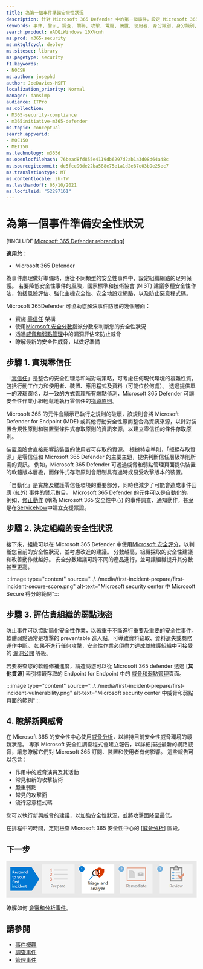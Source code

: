 ```yaml
---
title: 為第一個事件準備安全性狀況
description: 針對 Microsoft 365 Defender 中的第一個事件，設定 Microsoft 365 租使用者的安全性狀況。
keywords: 事件, 警示, 調查, 關聯, 攻擊, 電腦, 裝置, 使用者, 身分識別, 身分識別, 信箱, 電子郵件, 365, microsoft, m365
search.product: eADQiWindows 10XVcnh
ms.prod: m365-security
ms.mktglfcycl: deploy
ms.sitesec: library
ms.pagetype: security
f1.keywords:
- NOCSH
ms.author: josephd
author: JoeDavies-MSFT
localization_priority: Normal
manager: dansimp
audience: ITPro
ms.collection:
- M365-security-compliance
- m365initiative-m365-defender
ms.topic: conceptual
search.appverid:
- MOE150
- MET150
ms.technology: m365d
ms.openlocfilehash: 76bead8fd855e4119db6297d2ab1a3d08d64a48c
ms.sourcegitcommit: de5fce90de22ba588e75e1a1d2e87e03b9e25ec7
ms.translationtype: MT
ms.contentlocale: zh-TW
ms.lasthandoff: 05/10/2021
ms.locfileid: "52297161"
---
```

# <a name="prepare-your-security-posture-for-your-first-incident"></a>為第一個事件準備安全性狀況

[!INCLUDE [Microsoft 365 Defender rebranding](../includes/microsoft-defender.md)]

**適用於：**
- Microsoft 365 Defender

為事件處理做好準備時，應從不同類型的安全性事件中，設定組織網路的足夠保護。 若要降低安全性事件的風險，國家標準和技術協會 (NIST) 建議多種安全性作法，包括風險評估、強化主機安全性、安全地設定網路，以及防止惡意程式碼。 

Microsoft 365Defender 可協助您解決事件防護的幾個層面： 

- 實施 [零信任](https://docs.microsoft.com/security/zero-trust/) 架構
- 使用[Microsoft 安全分數](microsoft-secure-score.md)指派分數來判斷您的安全性狀況
- 透過[威脅和弱點管理](../defender-endpoint/next-gen-threat-and-vuln-mgt.md)中的漏洞評估來防止威脅
- 瞭解最新的安全性威脅，以做好準備

## <a name="step-1-implement-zero-trust"></a>步驟 1. 實現零信任

「[零信任](https://docs.microsoft.com/security/zero-trust/)」是整合的安全性理念和端對端策略，可考慮任何現代環境的複雜性質，包括行動工作力和使用者、裝置、應用程式及資料（可能位於何處）。 透過提供單一的玻璃窗格，以一致的方式管理所有端點偵測，Microsoft 365 Defender 可讓安全性作業小組輕鬆地執行零信任的[指導原則](https://docs.microsoft.com/security/zero-trust/#guiding-principles-of-zero-trust)。 

Microsoft 365 的元件會顯示已執行之規則的破壞，該規則會將 Microsoft Defender for Endpoint (MDE) 或其他行動安全性廠商整合為資訊來源，以針對裝置合規性原則和裝置型條件式存取原則的資訊來源，以建立零信任的條件存取原則。 

裝置風險會直接影響該裝置的使用者可存取的資源。 根據特定準則，「拒絕存取資源」是零信任和 Microsoft 365 Defender 的主要主題，提供判斷信任層級準則所需的資訊。 例如，Microsoft 365 Defender 可透過威脅和弱點管理頁面提供裝置的軟體版本層級，而條件式存取原則會限制具有過時或易受攻擊版本的裝置。

「自動化」是實施及維護零信任環境的重要部分，同時也減少了可能會造成事件回應 (紅外) 事件的警示數目。 Microsoft 365 Defender 的元件可以是自動化的，例如，[修正動作](m365d-autoir.md) (稱為 Microsoft 365 安全性中心) 的事件調查、通知動作，甚至是在[ServiceNow](https://microsoft.service-now.com/sp/)中建立支援票證。

## <a name="step-2-determine-your-organizations-security-posture"></a>步驟 2. 決定組織的安全性狀況

接下來，組織可以在 Microsoft 365 Defender 中使用[Microsoft 安全評分](microsoft-secure-score.md)，以判斷您目前的安全性狀況，並考慮改進的建議。 分數越高，組織採取的安全性建議和改善動作就越好。 安全分數建議可跨不同的產品進行，並可讓組織提升其分數甚至更高。 

:::image type="content" source="../../media/first-incident-prepare/first-incident-secure-score.png" alt-text="Microsoft security center 中 Microsoft Secure 得分的範例":::
 
## <a name="step-3-assess-your-organizations-vulnerability-exposure"></a>步驟 3. 評估貴組織的弱點洩密

防止事件可以協助簡化安全性作業，以著重于不斷進行重要及重要的安全性事件。 軟體弱點通常是攻擊的 preventable 進入點，可導致資料竊取、資料遺失或商務運作中斷。 如果不進行任何攻擊，安全性作業必須盡力達成並維護組織中可接受的 [漏洞公開](../defender-endpoint/tvm-exposure-score.md) 等級。

若要檢查您的軟體修補進度，請造訪您可以從 Microsoft 365 defender 透過 [**其他資源**] 索引標籤存取的 Endpoint for Endpoint 中的 [威脅和弱點管理](../defender-endpoint/next-gen-threat-and-vuln-mgt.md)頁面。

:::image type="content" source="../../media/first-incident-prepare/first-incident-vulnerability.png" alt-text="Microsoft security center 中威脅和弱點頁面的範例"::: 
 
## <a name="4-understand-emerging-threats"></a>4. 瞭解新興威脅

在 Microsoft 365 的安全性中心使用[威脅分析](threat-analytics.md)，以維持目前安全性威脅環境的最新狀態。 專家 Microsoft 安全性調查程式會建立報告，以詳細描述最新的網路威脅，讓您瞭解它們對 Microsoft 365 訂閱、裝置和使用者有何影響。 這些報告可以包含：

- 作用中的威脅演員及其活動
- 常見和新的攻擊技術
- 嚴重弱點
- 常見的攻擊面
- 流行惡意程式碼

您可以執行新興威脅的建議，以加強安全性狀況，並將攻擊面降至最低。

在排程中的時間，定期檢查 Microsoft 365 安全性中心的 [[威脅分析](threat-analytics.md)] 區段。

## <a name="next-step"></a>下一步

[![步驟1：瞭解如何會審和分析事件](../../media/first-incident-overview/first-incident-path-step1.png)](first-incident-analyze.md)

瞭解如何 [會審和分析事件](first-incident-analyze.md)。

## <a name="see-also"></a>請參閱

- [事件概觀](incidents-overview.md)
- [調查事件](investigate-incidents.md)
- [管理事件](manage-incidents.md)
